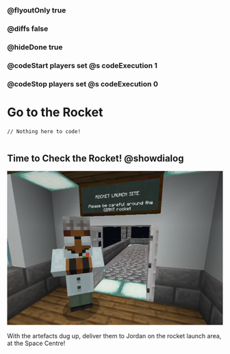 ### @flyoutOnly true
### @diffs false
### @hideDone true
### @codeStart players set @s codeExecution 1
### @codeStop players set @s codeExecution 0

# Go to the Rocket

```template
// Nothing here to code!
```

```ghost
```

## Time to Check the Rocket! @showdialog

![Cover image](https://raw.githubusercontent.com/CausewayDigital/Minecraft-EE-MakeCode/refs/heads/master/tutorials/python-islands/island-6/misc/From_Dig_To_Rocket.png)

With the artefacts dug up, deliver them to Jordan on the rocket launch area, at the Space Centre!


```spy
```